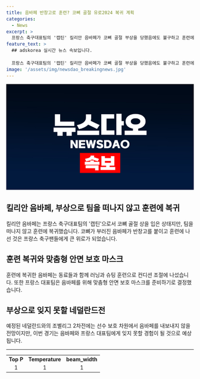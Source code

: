 ```yaml
---
title: 음바페 반창고로 훈련? 코뼈 골절 유로2024 복귀 계획
categories:
  - News
excerpt: >
  프랑스 축구대표팀의 '캡틴' 킬리안 음바페가 코뼈 골절 부상을 당했음에도 불구하고 훈련에 복귀했다. 영국 'BBC'는 그의 훈련 모습을 보도했으며, 음바페는 코에 반창고를 붙이고 훈련에 참여했다고 전했다. 음바페는 부상 이후 처음으로 훈련장에 나타나 동료들과 함께 훈련을 진행했으며, 프랑스 대표팀은 그를 위해 맞춤형 안면 보호 마스크를 준비 중이지만, 다가올 네덜란드전에는 선수 보호 차원에서 음바페를 출전시키지 않을 것으로 보인다.
feature_text: >
  ## adskorea 실시간 뉴스 속보입니다.

  프랑스 축구대표팀의 '캡틴' 킬리안 음바페가 코뼈 골절 부상을 당했음에도 불구하고 훈련에 복귀했다. 영국 'BBC'는 그의 훈련 모습을 보도했으며, 음바페는 코에 반창고를 붙이고 훈련에 참여했다고 전했다. 음바페는 부상 이후 처음으로 훈련장에 나타나 동료들과 함께 훈련을 진행했으며, 프랑스 대표팀은 그를 위해 맞춤형 안면 보호 마스크를 준비 중이지만, 다가올 네덜란드전에는 선수 보호 차원에서 음바페를 출전시키지 않을 것으로 보인다.
image: '/assets/img/newsdao_breakingnews.jpg'
---
```


<p><img src="/assets/img/newsdao_breakingnews.jpg" alt="adskorea 속보" /></p>

<h2 data-ke-size="size26">킬리안 음바페, 부상으로 팀을 떠나지 않고 훈련에 복귀</h2>

<p data-ke-size="size16">킬리안 음바페는 프랑스 축구대표팀의 '캡틴'으로서 코뼈 골절 상을 입은 상태지만, 팀을 떠나지 않고 훈련에 복귀했습니다. 코뼈가 부러진 음바페가 반창고를 붙이고 훈련에 나선 것은 프랑스 축구팬들에게 큰 위로가 되었습니다.</p>

<h2 data-ke-size="size26">훈련 복귀와 맞춤형 안면 보호 마스크</h2>

<p data-ke-size="size16">훈련에 복귀한 음바페는 동료들과 함께 러닝과 슈팅 훈련으로 컨디션 조절에 나섰습니다. 또한 프랑스 대표팀은 음바페를 위해 맞춤형 안면 보호 마스크를 준비하기로 결정했습니다.</p>

<h2 data-ke-size="size26">부상으로 잊지 못할 네덜란드전</h2>

<p data-ke-size="size16">예정된 네덜란드와의 조별리그 2차전에는 선수 보호 차원에서 음바페를 내보내지 않을 전망이지만, 이번 경기는 음바페와 프랑스 대표팀에게 잊지 못할 경험이 될 것으로 예상됩니다.</p>

<hr>

<table>
  <tbody>
    <tr>
      <td style="text-align: center; height: 17px;"><b>Top P</b></td>
      <td style="text-align: center; height: 17px;"><b>Temperature</b></td>
      <td style="text-align: center; height: 17px;"><b>beam_width</b></td>
    </tr>
    <tr>
      <td style="text-align: center; height: 17px;">1</td>
      <td style="text-align: center; height: 17px;">1</td>
      <td style="text-align: center; height: 17px;">1</td>
    </tr>
  </tbody>
</table>

<p data-ke-size="size16">&nbsp;</p>

